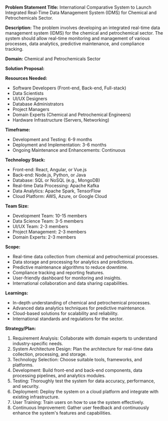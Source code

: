 **Problem Statement Title:** International Comparative System to Launch Integrated Real-Time Data Management System (IDMS) for Chemical and Petrochemicals Sector.

**Description:** The problem involves developing an integrated real-time data management system (IDMS) for the chemical and petrochemical sector. The system should allow real-time monitoring and management of various processes, data analytics, predictive maintenance, and compliance tracking.

**Domain:** Chemical and Petrochemicals Sector

**Solution Proposal:**

**Resources Needed:**
- Software Developers (Front-end, Back-end, Full-stack)
- Data Scientists
- UI/UX Designers
- Database Administrators
- Project Managers
- Domain Experts (Chemical and Petrochemical Engineers)
- Hardware Infrastructure (Servers, Networking)

**Timeframe:**
- Development and Testing: 6-9 months
- Deployment and Implementation: 3-6 months
- Ongoing Maintenance and Enhancements: Continuous

**Technology Stack:**
- Front-end: React, Angular, or Vue.js
- Back-end: Node.js, Python, or Java
- Database: SQL or NoSQL (e.g., MongoDB)
- Real-time Data Processing: Apache Kafka
- Data Analytics: Apache Spark, TensorFlow
- Cloud Platform: AWS, Azure, or Google Cloud

**Team Size:**
- Development Team: 10-15 members
- Data Science Team: 3-5 members
- UI/UX Team: 2-3 members
- Project Management: 2-3 members
- Domain Experts: 2-3 members

**Scope:**
- Real-time data collection from chemical and petrochemical processes.
- Data storage and processing for analytics and predictions.
- Predictive maintenance algorithms to reduce downtime.
- Compliance tracking and reporting features.
- User-friendly dashboard for monitoring and insights.
- International collaboration and data sharing capabilities.

**Learnings:**
- In-depth understanding of chemical and petrochemical processes.
- Advanced data analytics techniques for predictive maintenance.
- Cloud-based solutions for scalability and reliability.
- International standards and regulations for the sector.

**Strategy/Plan:**
1. Requirement Analysis: Collaborate with domain experts to understand industry-specific needs.
2. System Architecture Design: Plan the architecture for real-time data collection, processing, and storage.
3. Technology Selection: Choose suitable tools, frameworks, and platforms.
4. Development: Build front-end and back-end components, data processing pipelines, and analytics modules.
5. Testing: Thoroughly test the system for data accuracy, performance, and security.
6. Deployment: Deploy the system on a cloud platform and integrate with existing infrastructure.
7. User Training: Train users on how to use the system effectively.
8. Continuous Improvement: Gather user feedback and continuously enhance the system's features and capabilities.